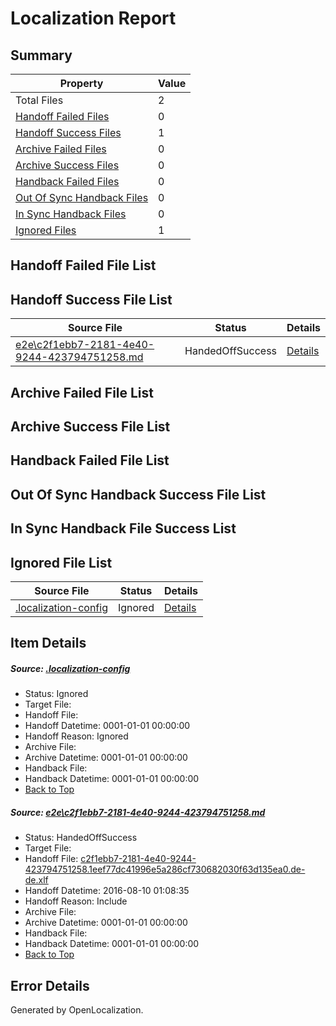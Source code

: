 # <a name='report-top'></a> Localization Report

## Summary
 Property | Value 
 -------- | ----- 
 Total Files | 2
[ Handoff Failed Files ](#handoff-failed-list)| 0
[ Handoff Success Files ](#handoff-success-list)| 1
[ Archive Failed Files ](#archive-failed-list)| 0
[ Archive Success Files ](#archive-success-list)| 0
[ Handback Failed Files ](#handback-failed-list)| 0
[ Out Of Sync Handback Files ](#outofsync-handback-success-list)| 0
[ In Sync Handback Files ](#insync-handback-success-list)| 0
[ Ignored Files ](#ignored-list)| 1

## <a name='handoff-failed-list'></a> Handoff Failed File List

## <a name='handoff-success-list'></a> Handoff Success File List
 Source File | Status | Details 
 ----------- | ------ | ------- 
 [e2e\c2f1ebb7-2181-4e40-9244-423794751258.md](https://github.com/OpenLocalizationTestOrg/oltest/blob/070f785df74e0cd476bb91ff2944284c67deef9a/e2e/c2f1ebb7-2181-4e40-9244-423794751258.md) | HandedOffSuccess | [Details](#d7625b44ca8b8bbe2736623f99bc0a8935191a691)

## <a name='archive-failed-list'></a> Archive Failed File List

## <a name='archive-success-list'></a> Archive Success File List

## <a name='handback-failed-list'></a> Handback Failed File List

## <a name='outofsync-handback-success-list'></a> Out Of Sync Handback Success File List

## <a name='insync-handback-success-list'></a> In Sync Handback File Success List

## <a name='ignored-list'></a> Ignored File List
 Source File | Status | Details 
 ----------- | ------ | ------- 
 [.localization-config](https://github.com/OpenLocalizationTestOrg/oltest/blob/070f785df74e0cd476bb91ff2944284c67deef9a/.localization-config) | Ignored | [Details](#3d4f252ac210baf56311d7e97dcc2db10974dbd20)

## Item Details
##### <a name='3d4f252ac210baf56311d7e97dcc2db10974dbd20'></a> Source: [.localization-config](https://github.com/OpenLocalizationTestOrg/oltest/blob/070f785df74e0cd476bb91ff2944284c67deef9a/.localization-config)
* Status: Ignored
* Target File: 
* Handoff File: 
* Handoff Datetime: 0001-01-01 00:00:00
* Handoff Reason: Ignored
* Archive File: 
* Archive Datetime: 0001-01-01 00:00:00
* Handback File: 
* Handback Datetime: 0001-01-01 00:00:00
* [Back to Top](#report-top)

##### <a name='d7625b44ca8b8bbe2736623f99bc0a8935191a691'></a> Source: [e2e\c2f1ebb7-2181-4e40-9244-423794751258.md](https://github.com/OpenLocalizationTestOrg/oltest/blob/070f785df74e0cd476bb91ff2944284c67deef9a/e2e/c2f1ebb7-2181-4e40-9244-423794751258.md)
* Status: HandedOffSuccess
* Target File: 
* Handoff File: [c2f1ebb7-2181-4e40-9244-423794751258.1eef77dc41996e5a286cf730682030f63d135ea0.de-de.xlf](https://github.com/OpenLocalizationTestOrg/olhandoff-e2e/blob/daacc27073fc4090d2a52ef61a43ee5ed2053ae9/ol-handoff/OpenLocalizationTestOrg/ol-test-dede/ci/ht/c2f1ebb7-2181-4e40-9244-423794751258.1eef77dc41996e5a286cf730682030f63d135ea0.de-de.xlf)
* Handoff Datetime: 2016-08-10 01:08:35
* Handoff Reason: Include
* Archive File: 
* Archive Datetime: 0001-01-01 00:00:00
* Handback File: 
* Handback Datetime: 0001-01-01 00:00:00
* [Back to Top](#report-top)


## Error Details

Generated by OpenLocalization.
